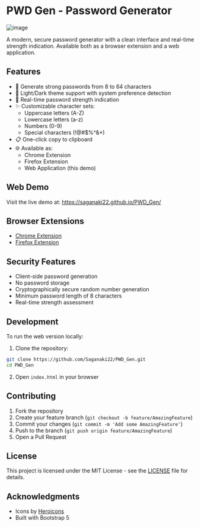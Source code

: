# PWD Gen - Password Generator

![image](https://github.com/user-attachments/assets/91193fef-8030-4901-ae1b-cacc5f321fa6)


A modern, secure password generator with a clean interface and real-time strength indication. Available both as a browser extension and a web application.

## Features

- 🔐 Generate strong passwords from 8 to 64 characters
- 🎨 Light/Dark theme support with system preference detection
- 💪 Real-time password strength indication
- ✨ Customizable character sets:
  - Uppercase letters (A-Z)
  - Lowercase letters (a-z)
  - Numbers (0-9)
  - Special characters (!@#$%^&*)
- 📋 One-click copy to clipboard
- 🌐 Available as:
  - Chrome Extension
  - Firefox Extension
  - Web Application (this demo)

## Web Demo

Visit the live demo at: https://saganaki22.github.io/PWD_Gen/

## Browser Extensions

- [Chrome Extension](https://chrome.google.com/webstore/detail/pwd-gen/coming-soon)
- [Firefox Extension](https://addons.mozilla.org/en-US/firefox/addon/pwd-gen/coming-soon)

## Security Features

- Client-side password generation
- No password storage
- Cryptographically secure random number generation
- Minimum password length of 8 characters
- Real-time strength assessment

## Development

To run the web version locally:

1. Clone the repository:
```bash
git clone https://github.com/Saganaki22/PWD_Gen.git
cd PWD_Gen
```

2. Open `index.html` in your browser

## Contributing

1. Fork the repository
2. Create your feature branch (`git checkout -b feature/AmazingFeature`)
3. Commit your changes (`git commit -m 'Add some AmazingFeature'`)
4. Push to the branch (`git push origin feature/AmazingFeature`)
5. Open a Pull Request

## License

This project is licensed under the MIT License - see the [LICENSE](LICENSE) file for details.

## Acknowledgments

- Icons by [Heroicons](https://heroicons.com/)
- Built with Bootstrap 5
